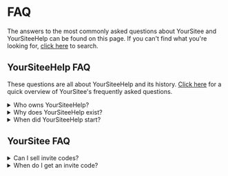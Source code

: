 # FAQ

The answers to the most commonly asked questions about YourSitee and YourSiteeHelp can be found on this page. If you can't find what you're looking for, [click here](https://your.sitee.help/faq?q=) to search.

## YourSiteeHelp FAQ

These questions are all about YourSiteeHelp and its history. [Click here](faq.md#yoursitee-faq) for a quick overview of YourSitee's frequently asked questions.

<details>

<summary>Who owns YourSiteeHelp?</summary>

There's not really someone who 100% owns the project, but I, Robbie, am the starter of this project and manage YourSiteeHelp's social accounts, etc.

</details>

<details>

<summary>Why does YourSiteeHelp exist?</summary>

The project began when Robbie, the project lead, could not find a documentation page or help center. The project began to quickly answer everyone's questions but is now also the go-to place for news, guides, and more.

</details>

<details>

<summary>When did YourSiteeHelp start?</summary>

YourSiteeHelp was created on August 4, 2024.

</details>



## YourSitee FAQ

<details>

<summary>Can I sell invite codes?</summary>

At the moment, no policy prohibits the selling of invite codes. So yes, you are allowed to sell invite codes you've gotten through YourSitee's dashboard.

</details>

<details>

<summary>When do I get an invite code?</summary>

Invite codes are mainly given out in waves, but there may appear an invite in your dashboard randomly, so you should check the Invites section pretty often!&#x20;

</details>
